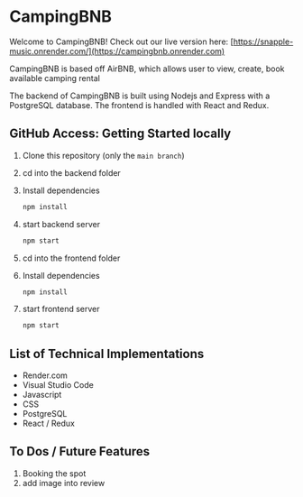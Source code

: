 # CampingBNB
Welcome to CampingBNB! Check out our live version here: [https://snapple-music.onrender.com/](https://campingbnb.onrender.com)

CampingBNB is based off AirBNB, which allows user to view, create, book available camping rental

The backend of CampingBNB is built using Nodejs and Express with a PostgreSQL database. The frontend is handled with React and Redux.

## GitHub Access: Getting Started locally

1. Clone this repository (only the `main branch`)

2. cd into the backend folder
      
3. Install dependencies
      ```bash
      npm install
      ```
   
4. start backend server
      ```bash
      npm start
      ```

5. cd into the frontend folder
      
6. Install dependencies
      ```bash
      npm install
      ```
   
7. start frontend server
      ```bash
      npm start
      ```

## List of Technical Implementations
- Render.com  
- Visual Studio Code
- Javascript
- CSS
- PostgreSQL
- React / Redux

## To Dos / Future Features
1. Booking the spot
2. add image into review
